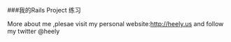 ###我的Rails Project 练习

More about me ,plesae visit my personal website:http://heely.us 
and follow my twitter @heely